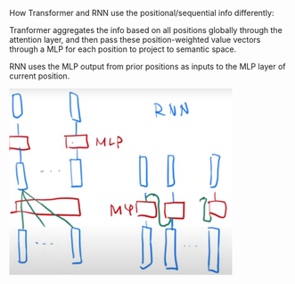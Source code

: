 


How Transformer and RNN use the positional/sequential info differently:

Tranformer aggregates the info based on all positions globally through the attention layer, and then pass these position-weighted value vectors through a MLP for each position to project to semantic space.

RNN uses the MLP output from prior positions as inputs to the MLP layer of current position.  

<img src="src/1.png" width="400"/>  